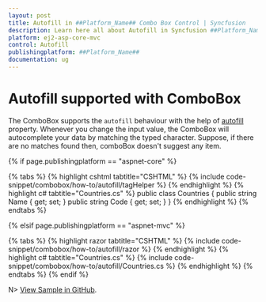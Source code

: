 ```yaml
---
layout: post
title: Autofill in ##Platform_Name## Combo Box Control | Syncfusion
description: Learn here all about Autofill in Syncfusion ##Platform_Name## Combo Box control of Syncfusion Essential JS 2 and more.
platform: ej2-asp-core-mvc
control: Autofill
publishingplatform: ##Platform_Name##
documentation: ug
---
```



# Autofill supported with ComboBox

The ComboBox supports the `autofill` behaviour with the help of [autofill](https://help.syncfusion.com/cr/cref_files/aspnetcore-js2/Syncfusion.EJ2~Syncfusion.EJ2.DropDowns.ComboBox~Autofill.html) property. Whenever you change the input value, the ComboBox will autocomplete your data by matching the typed character. Suppose, if there are no matches found then, comboBox doesn't suggest any item.

{% if page.publishingplatform == "aspnet-core" %}

{% tabs %}
{% highlight cshtml tabtitle="CSHTML" %}
{% include code-snippet/combobox/how-to/autofill/tagHelper %}
{% endhighlight %}
{% highlight c# tabtitle="Countries.cs" %}
public class Countries
{
    public string Name { get; set; }
    public string Code { get; set; }
}
{% endhighlight %}
{% endtabs %}

{% elsif page.publishingplatform == "aspnet-mvc" %}

{% tabs %}
{% highlight razor tabtitle="CSHTML" %}
{% include code-snippet/combobox/how-to/autofill/razor %}
{% endhighlight %}
{% highlight c# tabtitle="Countries.cs" %}
{% include code-snippet/combobox/how-to/autofill/Countries.cs %}
{% endhighlight %}
{% endtabs %}
{% endif %}

N> [View Sample in GitHub](https://github.com/SyncfusionExamples/ASP-NET-Core-UG-Examples/tree/main/ComboBox/ComboBoxHowToSample).